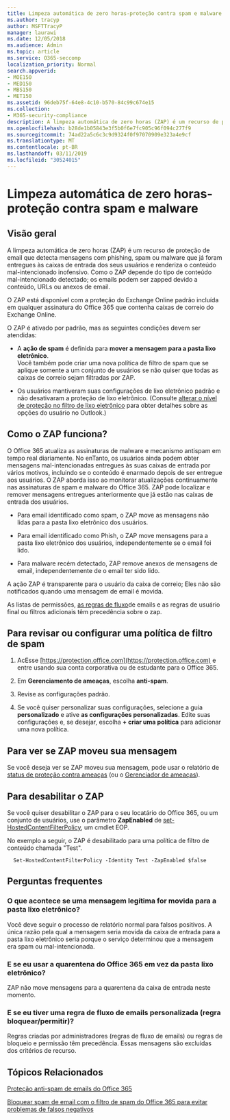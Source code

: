 ```yaml
---
title: Limpeza automática de zero horas-proteção contra spam e malware
ms.author: tracyp
author: MSFTTracyP
manager: laurawi
ms.date: 12/05/2018
ms.audience: Admin
ms.topic: article
ms.service: O365-seccomp
localization_priority: Normal
search.appverid:
- MOE150
- MED150
- MBS150
- MET150
ms.assetid: 96deb75f-64e8-4c10-b570-84c99c674e15
ms.collection:
- M365-security-compliance
description: A limpeza automática de zero horas (ZAP) é um recurso de proteção de email que detecta mensagens com spam ou malware que já foram entregues às caixas de entrada dos seus usuários e renderiza o conteúdo mal-intencionado inofensivo. Como o ZAP faz isso depende do tipo de conteúdo mal-intencionado detectado.
ms.openlocfilehash: b28de1b05843e3f5b0f6e7fc905c96f094c277f9
ms.sourcegitcommit: 74ad22a5c6c3c9d9324f0f97070909e323a4e9cf
ms.translationtype: MT
ms.contentlocale: pt-BR
ms.lasthandoff: 03/11/2019
ms.locfileid: "30524015"
---
```

# <a name="zero-hour-auto-purge---protection-against-spam-and-malware"></a>Limpeza automática de zero horas-proteção contra spam e malware

## <a name="overview"></a>Visão geral

A limpeza automática de zero horas (ZAP) é um recurso de proteção de email que detecta mensagens com phishing, spam ou malware que já foram entregues às caixas de entrada dos seus usuários e renderiza o conteúdo mal-intencionado inofensivo. Como o ZAP depende do tipo de conteúdo mal-intencionado detectado; os emails podem ser zapped devido a conteúdo, URLs ou anexos de email.
  
O ZAP está disponível com a proteção do Exchange Online padrão incluída em qualquer assinatura do Office 365 que contenha caixas de correio do Exchange Online.

O ZAP é ativado por padrão, mas as seguintes condições devem ser atendidas:
  
- A **ação de spam** é definida para **mover a mensagem para a pasta lixo eletrônico**. <br/>Você também pode criar uma nova política de filtro de spam que se aplique somente a um conjunto de usuários se não quiser que todas as caixas de correio sejam filtradas por ZAP.

- Os usuários mantiveram suas configurações de lixo eletrônico padrão e não desativaram a proteção de lixo eletrônico. (Consulte [alterar o nível de proteção no filtro de lixo eletrônico](https://support.office.com/article/change-the-level-of-protection-in-the-junk-email-filter-e89c12d8-9d61-4320-8c57-d982c8d52f6b) para obter detalhes sobre as opções do usuário no Outlook.) 
  
## <a name="how-does-zap-work"></a>Como o ZAP funciona?

O Office 365 atualiza as assinaturas de malware e mecanismo antispam em tempo real diariamente. No enTanto, os usuários ainda podem obter mensagens mal-intencionadas entregues às suas caixas de entrada por vários motivos, incluindo se o conteúdo é enarmado depois de ser entregue aos usuários. O ZAP aborda isso ao monitorar atualizações continuamente nas assinaturas de spam e malware do Office 365. ZAP pode localizar e remover mensagens entregues anteriormente que já estão nas caixas de entrada dos usuários. 

- Para email identificado como spam, o ZAP move as mensagens não lidas para a pasta lixo eletrônico dos usuários. 

- Para email identificado como Phish, o ZAP move mensagens para a pasta lixo eletrônico dos usuários, independentemente se o email foi lido.

- Para malware recém detectado, ZAP remove anexos de mensagens de email, independentemente de o email ter sido lido. 
  
A ação ZAP é transparente para o usuário da caixa de correio; Eles não são notificados quando uma mensagem de email é movida.
  
As listas de permissões, [as regras de fluxo](https://go.microsoft.com/fwlink/p/?LinkId=722755)de emails e as regras de usuário final ou filtros adicionais têm precedência sobre o zap.
  
## <a name="to-review-or-set-up-a-spam-filter-policy"></a>Para revisar ou configurar uma política de filtro de spam
  
1. AcEsse [https://protection.office.com](https://protection.office.com) e entre usando sua conta corporativa ou de estudante para o Office 365.

2. Em **Gerenciamento de ameaças**, escolha **anti-spam**.

3. Revise as configurações padrão. 

4. Se você quiser personalizar suas configurações, selecione a guia **personalizado** e ative **as configurações personalizadas**. Edite suas configurações e, se desejar, escolha **+ criar uma política** para adicionar uma nova política. 
    
## <a name="to-see-if-zap-moved-your-message"></a>Para ver se ZAP moveu sua mensagem

Se você deseja ver se ZAP moveu sua mensagem, pode usar o relatório de [status de proteção contra ameaças](view-email-security-reports.md#threat-protection-status-report) (ou o [Gerenciador de ameaças](use-explorer-in-security-and-compliance.md)).
    
## <a name="to-disable-zap"></a>Para desabilitar o ZAP
  
Se você quiser desabilitar o ZAP para o seu locatário do Office 365, ou um conjunto de usuários, use o parâmetro **ZapEnabled** de [set-HostedContentFilterPolicy](https://go.microsoft.com/fwlink/p/?LinkId=722758), um cmdlet EOP.
    
No exemplo a seguir, o ZAP é desabilitado para uma política de filtro de conteúdo chamada "Test".
    
```
  Set-HostedContentFilterPolicy -Identity Test -ZapEnabled $false
```

## <a name="faq"></a>Perguntas frequentes

### <a name="what-happens-if-a-legitimate-message-is-moved-to-the-junk-mail-folder"></a>O que acontece se uma mensagem legítima for movida para a pasta lixo eletrônico?
  
Você deve seguir o processo de relatório normal para falsos positivos. A única razão pela qual a mensagem seria movida da caixa de entrada para a pasta lixo eletrônico seria porque o serviço determinou que a mensagem era spam ou mal-intencionada.
  
### <a name="what-if-i-use-the-office-365-quarantine-instead-of-the-junk-mail-folder"></a>E se eu usar a quarentena do Office 365 em vez da pasta lixo eletrônico?
  
ZAP não move mensagens para a quarentena da caixa de entrada neste momento.
  
### <a name="what-if-i-have-a-custom-mail-flow-rule-block-allow-rule"></a>E se eu tiver uma regra de fluxo de emails personalizada (regra bloquear/permitir)?
  
Regras criadas por administradores (regras de fluxo de emails) ou regras de bloqueio e permissão têm precedência. Essas mensagens são excluídas dos critérios de recurso.
  
## <a name="related-topics"></a>Tópicos Relacionados

[Proteção anti-spam de emails do Office 365](anti-spam-protection.md)
  
[Bloquear spam de email com o filtro de spam do Office 365 para evitar problemas de falsos negativos](reduce-spam-email.md)
  


